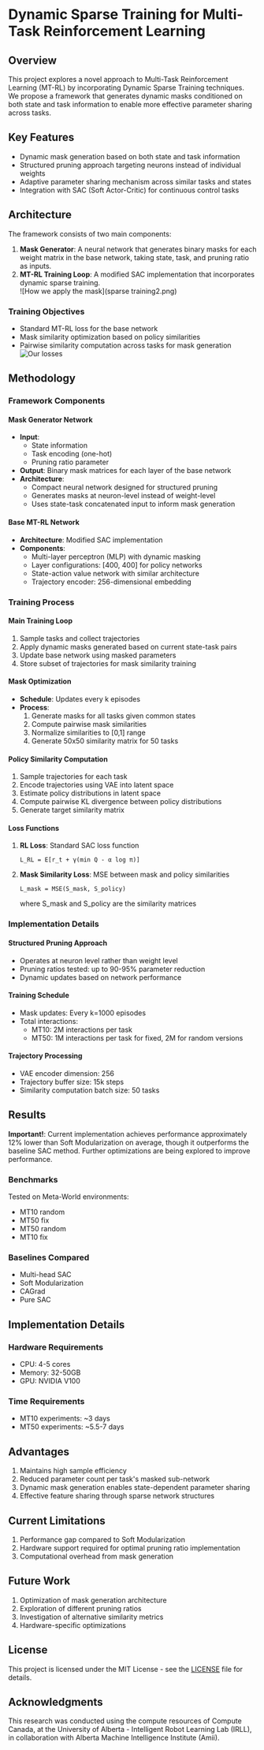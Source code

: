 # Dynamic Sparse Training for Multi-Task Reinforcement Learning

## Overview
This project explores a novel approach to Multi-Task Reinforcement Learning (MT-RL) by incorporating Dynamic Sparse Training techniques. We propose a framework that generates dynamic masks conditioned on both state and task information to enable more effective parameter sharing across tasks.

## Key Features
- Dynamic mask generation based on both state and task information
- Structured pruning approach targeting neurons instead of individual weights
- Adaptive parameter sharing mechanism across similar tasks and states
- Integration with SAC (Soft Actor-Critic) for continuous control tasks

## Architecture
The framework consists of two main components:
1. **Mask Generator**: A neural network that generates binary masks for each weight matrix in the base network, taking state, task, and pruning ratio as inputs.
2. **MT-RL Training Loop**: A modified SAC implementation that incorporates dynamic sparse training.  
![How we apply the mask](sparse training2.png)

### Training Objectives
- Standard MT-RL loss for the base network
- Mask similarity optimization based on policy similarities
- Pairwise similarity computation across tasks for mask generation
![Our losses](dst_mtrl.png)

## Methodology

### Framework Components

#### Mask Generator Network
- **Input**: 
  - State information
  - Task encoding (one-hot)
  - Pruning ratio parameter
- **Output**: Binary mask matrices for each layer of the base network
- **Architecture**: 
  - Compact neural network designed for structured pruning
  - Generates masks at neuron-level instead of weight-level
  - Uses state-task concatenated input to inform mask generation

#### Base MT-RL Network
- **Architecture**: Modified SAC implementation
- **Components**:
  - Multi-layer perceptron (MLP) with dynamic masking
  - Layer configurations: [400, 400] for policy networks
  - State-action value network with similar architecture
  - Trajectory encoder: 256-dimensional embedding

### Training Process

#### Main Training Loop
1. Sample tasks and collect trajectories
2. Apply dynamic masks generated based on current state-task pairs
3. Update base network using masked parameters
4. Store subset of trajectories for mask similarity training

#### Mask Optimization
- **Schedule**: Updates every k episodes
- **Process**:
  1. Generate masks for all tasks given common states
  2. Compute pairwise mask similarities
  3. Normalize similarities to [0,1] range
  4. Generate 50x50 similarity matrix for 50 tasks

#### Policy Similarity Computation
1. Sample trajectories for each task
2. Encode trajectories using VAE into latent space
3. Estimate policy distributions in latent space
4. Compute pairwise KL divergence between policy distributions
5. Generate target similarity matrix

#### Loss Functions
1. **RL Loss**: Standard SAC loss function
   ```
   L_RL = E[r_t + γ(min Q - α log π)]
   ```

2. **Mask Similarity Loss**: MSE between mask and policy similarities
   ```
   L_mask = MSE(S_mask, S_policy)
   ```
   where S_mask and S_policy are the similarity matrices

### Implementation Details

#### Structured Pruning Approach
- Operates at neuron level rather than weight level
- Pruning ratios tested: up to 90-95% parameter reduction
- Dynamic updates based on network performance

#### Training Schedule
- Mask updates: Every k=1000 episodes
- Total interactions:
  - MT10: 2M interactions per task
  - MT50: 1M interactions per task for fixed, 2M for random versions

#### Trajectory Processing
- VAE encoder dimension: 256
- Trajectory buffer size: 15k steps
- Similarity computation batch size: 50 tasks

## Results
**Important!**: Current implementation achieves performance approximately 12% lower than Soft Modularization on average, though it outperforms the baseline SAC method. Further optimizations are being explored to improve performance.

### Benchmarks
Tested on Meta-World environments:
- MT10 random
- MT50 fix
- MT50 random
- MT10 fix

### Baselines Compared
- Multi-head SAC
- Soft Modularization
- CAGrad
- Pure SAC

## Implementation Details

### Hardware Requirements
- CPU: 4-5 cores
- Memory: 32-50GB
- GPU: NVIDIA V100

### Time Requirements
- MT10 experiments: ~3 days
- MT50 experiments: ~5.5-7 days

## Advantages
1. Maintains high sample efficiency
2. Reduced parameter count per task's masked sub-network
3. Dynamic mask generation enables state-dependent parameter sharing
4. Effective feature sharing through sparse network structures

## Current Limitations
1. Performance gap compared to Soft Modularization
2. Hardware support required for optimal pruning ratio implementation
3. Computational overhead from mask generation

## Future Work
1. Optimization of mask generation architecture
2. Exploration of different pruning ratios
3. Investigation of alternative similarity metrics
4. Hardware-specific optimizations

## License
This project is licensed under the MIT License - see the [LICENSE](LICENSE.md) file for details.

## Acknowledgments
This research was conducted using the compute resources of Compute Canada, at the University of Alberta - Intelligent Robot Learning Lab (IRLL), in collaboration with Alberta Machine Intelligence Institute (Amii).
